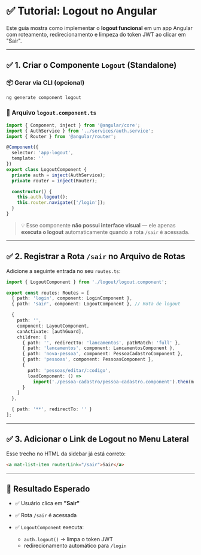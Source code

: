 # ✅ Tutorial: Logout no Angular 

Este guia mostra como implementar o **logout funcional** em um app Angular com roteamento, redirecionamento e limpeza do token JWT ao clicar em "Sair".

---

## ✅ 1. Criar o Componente `Logout` (Standalone)

### 📦 Gerar via CLI (opcional)

```bash
ng generate component logout
```

### 🧩 Arquivo `logout.component.ts`

```ts
import { Component, inject } from '@angular/core';
import { AuthService } from '../services/auth.service';
import { Router } from '@angular/router';

@Component({
  selector: 'app-logout',
  template: ''
})
export class LogoutComponent {
  private auth = inject(AuthService);
  private router = inject(Router);

  constructor() {
    this.auth.logout();
    this.router.navigate(['/login']);
  }
}
```

> 💡 Esse componente **não possui interface visual** — ele apenas **executa o logout** automaticamente quando a rota `/sair` é acessada.

---

## ✅ 2. Registrar a Rota `/sair` no Arquivo de Rotas

Adicione a seguinte entrada no seu `routes.ts`:

```ts
import { LogoutComponent } from './logout/logout.component';

export const routes: Routes = [
  { path: 'login', component: LoginComponent },
  { path: 'sair', component: LogoutComponent }, // Rota de logout

  {
    path: '',
    component: LayoutComponent,
    canActivate: [authGuard],
    children: [
      { path: '', redirectTo: 'lancamentos', pathMatch: 'full' },
      { path: 'lancamentos', component: LancamentosComponent },
      { path: 'nova-pessoa', component: PessoaCadastroComponent },
      { path: 'pessoas', component: PessoasComponent },
      {
        path: 'pessoas/editar/:codigo',
        loadComponent: () =>
          import('./pessoa-cadastro/pessoa-cadastro.component').then(m => m.PessoaCadastroComponent)
      }
    ]
  },

  { path: '**', redirectTo: '' }
];
```

---

## ✅ 3. Adicionar o Link de Logout no Menu Lateral

Esse trecho no HTML da sidebar já está correto:

```html
<a mat-list-item routerLink="/sair">Sair</a>
```

---

## 🔄 Resultado Esperado

* ✅ Usuário clica em **"Sair"**
* ✅ Rota `/sair` é acessada
* ✅ `LogoutComponent` executa:

  * `auth.logout()` → limpa o token JWT
  * redirecionamento automático para `/login`
